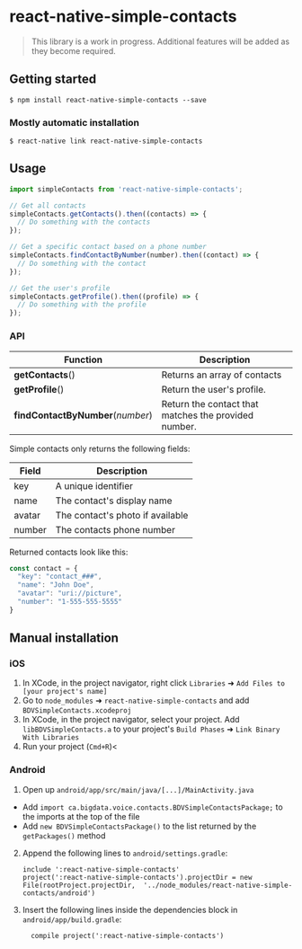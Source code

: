 
# react-native-simple-contacts

> This library is a work in progress.  Additional features will be
> added as they become required.

## Getting started

`$ npm install react-native-simple-contacts --save`

### Mostly automatic installation

`$ react-native link react-native-simple-contacts`

## Usage
```javascript
import simpleContacts from 'react-native-simple-contacts';

// Get all contacts
simpleContacts.getContacts().then((contacts) => {
  // Do something with the contacts
});

// Get a specific contact based on a phone number
simpleContacts.findContactByNumber(number).then((contact) => {
  // Do something with the contact
});

// Get the user's profile
simpleContacts.getProfile().then((profile) => {
  // Do something with the profile
});

```
### API

Function | Description
--- | ---
<nobr>**getContacts**()</nobr> | Returns an array of contacts
<nobr>**getProfile**()</nobr> | Return the user's profile.
<nobr>**findContactByNumber**(*number*)</nobr> | Return the contact that matches the provided number.

Simple contacts only returns the following fields:

Field | Description
--- | ---
key    | A unique identifier
name   | The contact's display name
avatar | The contact's photo if available
number | The contacts phone number

Returned contacts look like this:

```javascript
const contact = {
  "key": "contact_###",
  "name": "John Doe",
  "avatar": "uri://picture",
  "number": "1-555-555-5555"
}

```

## Manual installation

### iOS

1. In XCode, in the project navigator, right click `Libraries` ➜ `Add Files to [your project's name]`
2. Go to `node_modules` ➜ `react-native-simple-contacts` and add `BDVSimpleContacts.xcodeproj`
3. In XCode, in the project navigator, select your project. Add `libBDVSimpleContacts.a` to your project's `Build Phases` ➜ `Link Binary With Libraries`
4. Run your project (`Cmd+R`)<

### Android

1. Open up `android/app/src/main/java/[...]/MainActivity.java`
  - Add `import ca.bigdata.voice.contacts.BDVSimpleContactsPackage;` to the imports at the top of the file
  - Add `new BDVSimpleContactsPackage()` to the list returned by the `getPackages()` method
2. Append the following lines to `android/settings.gradle`:
  	```
  	include ':react-native-simple-contacts'
  	project(':react-native-simple-contacts').projectDir = new File(rootProject.projectDir, 	'../node_modules/react-native-simple-contacts/android')
  	```
3. Insert the following lines inside the dependencies block in `android/app/build.gradle`:
  	```
      compile project(':react-native-simple-contacts')
  	```

